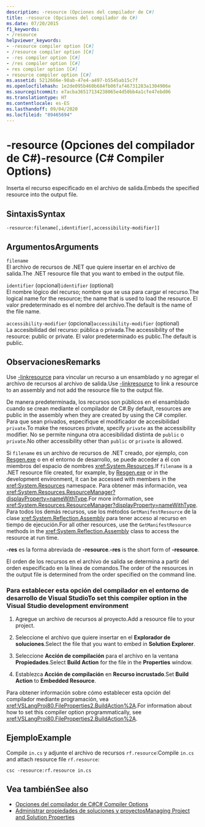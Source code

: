 ```yaml
---
description: -resource (Opciones del compilador de C#)
title: -resource (Opciones del compilador de C#)
ms.date: 07/20/2015
f1_keywords:
- /resource
helpviewer_keywords:
- -resource compiler option [C#]
- /resource compiler option [C#]
- -res compiler option [C#]
- /res compiler option [C#]
- res compiler option [C#]
- resource compiler option [C#]
ms.assetid: 5212666e-98ab-47e4-a497-b5545ab15c7f
ms.openlocfilehash: 1e2de095b460b684fb06faf46731283a1304906e
ms.sourcegitcommit: e7acba36517134238065e4d50bb4a1cfe47ebd06
ms.translationtype: HT
ms.contentlocale: es-ES
ms.lasthandoff: 09/04/2020
ms.locfileid: "89465694"
---
```

# <a name="-resource-c-compiler-options"></a><span data-ttu-id="b5466-103">-resource (Opciones del compilador de C#)</span><span class="sxs-lookup"><span data-stu-id="b5466-103">-resource (C# Compiler Options)</span></span>
<span data-ttu-id="b5466-104">Inserta el recurso especificado en el archivo de salida.</span><span class="sxs-lookup"><span data-stu-id="b5466-104">Embeds the specified resource into the output file.</span></span>  
  
## <a name="syntax"></a><span data-ttu-id="b5466-105">Sintaxis</span><span class="sxs-lookup"><span data-stu-id="b5466-105">Syntax</span></span>  
  
```console  
-resource:filename[,identifier[,accessibility-modifier]]  
```  
  
## <a name="arguments"></a><span data-ttu-id="b5466-106">Argumentos</span><span class="sxs-lookup"><span data-stu-id="b5466-106">Arguments</span></span>  
 `filename`  
 <span data-ttu-id="b5466-107">El archivo de recursos de .NET que quiere insertar en el archivo de salida.</span><span class="sxs-lookup"><span data-stu-id="b5466-107">The .NET resource file that you want to embed in the output file.</span></span>  
  
 <span data-ttu-id="b5466-108">`identifier` (opcional)</span><span class="sxs-lookup"><span data-stu-id="b5466-108">`identifier` (optional)</span></span>  
 <span data-ttu-id="b5466-109">El nombre lógico del recurso; nombre que se usa para cargar el recurso.</span><span class="sxs-lookup"><span data-stu-id="b5466-109">The logical name for the resource; the name that is used to load the resource.</span></span> <span data-ttu-id="b5466-110">El valor predeterminado es el nombre del archivo.</span><span class="sxs-lookup"><span data-stu-id="b5466-110">The default is the name of the file name.</span></span>  
  
 <span data-ttu-id="b5466-111">`accessibility-modifier` (opcional)</span><span class="sxs-lookup"><span data-stu-id="b5466-111">`accessibility-modifier` (optional)</span></span>  
 <span data-ttu-id="b5466-112">La accesibilidad del recurso: pública o privada.</span><span class="sxs-lookup"><span data-stu-id="b5466-112">The accessibility of the resource: public or private.</span></span> <span data-ttu-id="b5466-113">El valor predeterminado es public.</span><span class="sxs-lookup"><span data-stu-id="b5466-113">The default is public.</span></span>  
  
## <a name="remarks"></a><span data-ttu-id="b5466-114">Observaciones</span><span class="sxs-lookup"><span data-stu-id="b5466-114">Remarks</span></span>  
 <span data-ttu-id="b5466-115">Use [-linkresource](./linkresource-compiler-option.md) para vincular un recurso a un ensamblado y no agregar el archivo de recursos al archivo de salida.</span><span class="sxs-lookup"><span data-stu-id="b5466-115">Use [-linkresource](./linkresource-compiler-option.md) to link a resource to an assembly and not add the resource file to the output file.</span></span>  
  
 <span data-ttu-id="b5466-116">De manera predeterminada, los recursos son públicos en el ensamblado cuando se crean mediante el compilador de C#.</span><span class="sxs-lookup"><span data-stu-id="b5466-116">By default, resources are public in the assembly when they are created by using the C# compiler.</span></span> <span data-ttu-id="b5466-117">Para que sean privados, especifique el modificador de accesibilidad `private`.</span><span class="sxs-lookup"><span data-stu-id="b5466-117">To make the resources private, specify `private` as the accessibility modifier.</span></span> <span data-ttu-id="b5466-118">No se permite ninguna otra accesibilidad distinta de `public` o `private`.</span><span class="sxs-lookup"><span data-stu-id="b5466-118">No other accessibility other than `public` or `private` is allowed.</span></span>  
  
 <span data-ttu-id="b5466-119">Si `filename` es un archivo de recursos de .NET creado, por ejemplo, con [Resgen.exe](../../../framework/tools/resgen-exe-resource-file-generator.md) o en el entorno de desarrollo, se puede acceder a él con miembros del espacio de nombres <xref:System.Resources>.</span><span class="sxs-lookup"><span data-stu-id="b5466-119">If `filename` is a .NET resource file created, for example, by [Resgen.exe](../../../framework/tools/resgen-exe-resource-file-generator.md) or in the development environment, it can be accessed with members in the <xref:System.Resources> namespace.</span></span> <span data-ttu-id="b5466-120">Para obtener más información, vea <xref:System.Resources.ResourceManager?displayProperty=nameWithType>.</span><span class="sxs-lookup"><span data-stu-id="b5466-120">For more information, see <xref:System.Resources.ResourceManager?displayProperty=nameWithType>.</span></span> <span data-ttu-id="b5466-121">Para todos los demás recursos, use los métodos `GetManifestResource` de la clase <xref:System.Reflection.Assembly> para tener acceso al recurso en tiempo de ejecución.</span><span class="sxs-lookup"><span data-stu-id="b5466-121">For all other resources, use the `GetManifestResource` methods in the <xref:System.Reflection.Assembly> class to access the resource at run time.</span></span>  
  
 <span data-ttu-id="b5466-122">**-res** es la forma abreviada de **-resource**.</span><span class="sxs-lookup"><span data-stu-id="b5466-122">**-res** is the short form of **-resource**.</span></span>  
  
 <span data-ttu-id="b5466-123">El orden de los recursos en el archivo de salida se determina a partir del orden especificado en la línea de comandos.</span><span class="sxs-lookup"><span data-stu-id="b5466-123">The order of the resources in the output file is determined from the order specified on the command line.</span></span>  
  
### <a name="to-set-this-compiler-option-in-the-visual-studio-development-environment"></a><span data-ttu-id="b5466-124">Para establecer esta opción del compilador en el entorno de desarrollo de Visual Studio</span><span class="sxs-lookup"><span data-stu-id="b5466-124">To set this compiler option in the Visual Studio development environment</span></span>  
  
1. <span data-ttu-id="b5466-125">Agregue un archivo de recursos al proyecto.</span><span class="sxs-lookup"><span data-stu-id="b5466-125">Add a resource file to your project.</span></span>  
  
2. <span data-ttu-id="b5466-126">Seleccione el archivo que quiere insertar en el **Explorador de soluciones**.</span><span class="sxs-lookup"><span data-stu-id="b5466-126">Select the file that you want to embed in **Solution Explorer**.</span></span>  
  
3. <span data-ttu-id="b5466-127">Seleccione **Acción de compilación** para el archivo en la ventana **Propiedades**.</span><span class="sxs-lookup"><span data-stu-id="b5466-127">Select **Build Action** for the file in the **Properties** window.</span></span>  
  
4. <span data-ttu-id="b5466-128">Establezca **Acción de compilación** en **Recurso incrustado**.</span><span class="sxs-lookup"><span data-stu-id="b5466-128">Set **Build Action** to **Embedded Resource**.</span></span>  
  
 <span data-ttu-id="b5466-129">Para obtener información sobre cómo establecer esta opción del compilador mediante programación, vea <xref:VSLangProj80.FileProperties2.BuildAction%2A>.</span><span class="sxs-lookup"><span data-stu-id="b5466-129">For information about how to set this compiler option programmatically, see <xref:VSLangProj80.FileProperties2.BuildAction%2A>.</span></span>  
  
## <a name="example"></a><span data-ttu-id="b5466-130">Ejemplo</span><span class="sxs-lookup"><span data-stu-id="b5466-130">Example</span></span>  
 <span data-ttu-id="b5466-131">Compile `in.cs` y adjunte el archivo de recursos `rf.resource`:</span><span class="sxs-lookup"><span data-stu-id="b5466-131">Compile `in.cs` and attach resource file `rf.resource`:</span></span>  
  
```console  
csc -resource:rf.resource in.cs  
```  
  
## <a name="see-also"></a><span data-ttu-id="b5466-132">Vea también</span><span class="sxs-lookup"><span data-stu-id="b5466-132">See also</span></span>

- [<span data-ttu-id="b5466-133">Opciones del compilador de C#</span><span class="sxs-lookup"><span data-stu-id="b5466-133">C# Compiler Options</span></span>](./index.md)
- [<span data-ttu-id="b5466-134">Administrar propiedades de soluciones y proyectos</span><span class="sxs-lookup"><span data-stu-id="b5466-134">Managing Project and Solution Properties</span></span>](/visualstudio/ide/managing-project-and-solution-properties)
